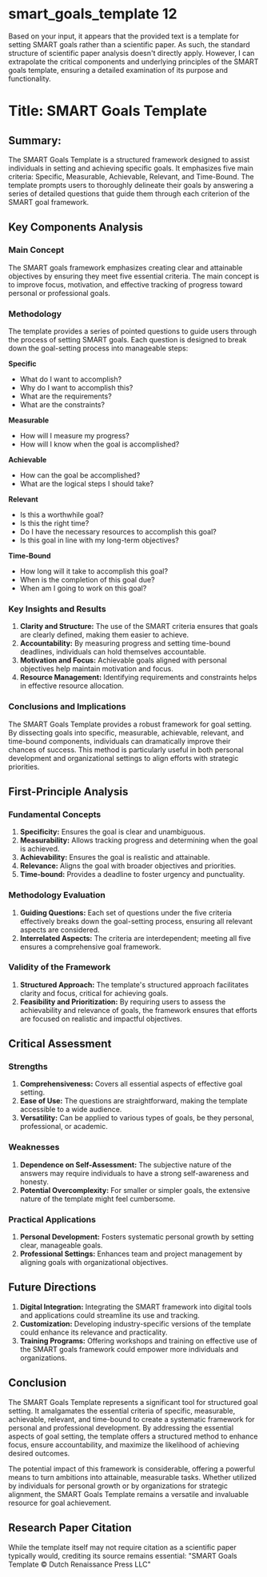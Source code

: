 # smart_goals_template 12

Based on your input, it appears that the provided text is a template for setting SMART goals rather than a scientific paper. As such, the standard structure of scientific paper analysis doesn't directly apply. However, I can extrapolate the critical components and underlying principles of the SMART goals template, ensuring a detailed examination of its purpose and functionality.

# Title: SMART Goals Template

## Summary:
The SMART Goals Template is a structured framework designed to assist individuals in setting and achieving specific goals. It emphasizes five main criteria: Specific, Measurable, Achievable, Relevant, and Time-Bound. The template prompts users to thoroughly delineate their goals by answering a series of detailed questions that guide them through each criterion of the SMART goal framework.

## Key Components Analysis

### Main Concept
The SMART goals framework emphasizes creating clear and attainable objectives by ensuring they meet five essential criteria. The main concept is to improve focus, motivation, and effective tracking of progress toward personal or professional goals.

### Methodology
The template provides a series of pointed questions to guide users through the process of setting SMART goals. Each question is designed to break down the goal-setting process into manageable steps:

**Specific**
  - What do I want to accomplish?
  - Why do I want to accomplish this?
  - What are the requirements?
  - What are the constraints?

**Measurable**
  - How will I measure my progress?
  - How will I know when the goal is accomplished?

**Achievable**
  - How can the goal be accomplished?
  - What are the logical steps I should take?

**Relevant**
  - Is this a worthwhile goal?
  - Is this the right time?
  - Do I have the necessary resources to accomplish this goal?
  - Is this goal in line with my long-term objectives?

**Time-Bound**
  - How long will it take to accomplish this goal?
  - When is the completion of this goal due?
  - When am I going to work on this goal?

### Key Insights and Results

1. **Clarity and Structure:** The use of the SMART criteria ensures that goals are clearly defined, making them easier to achieve.
2. **Accountability:** By measuring progress and setting time-bound deadlines, individuals can hold themselves accountable.
3. **Motivation and Focus:** Achievable goals aligned with personal objectives help maintain motivation and focus.
4. **Resource Management:** Identifying requirements and constraints helps in effective resource allocation.

### Conclusions and Implications
The SMART Goals Template provides a robust framework for goal setting. By dissecting goals into specific, measurable, achievable, relevant, and time-bound components, individuals can dramatically improve their chances of success. This method is particularly useful in both personal development and organizational settings to align efforts with strategic priorities.

## First-Principle Analysis

### Fundamental Concepts

1. **Specificity:** Ensures the goal is clear and unambiguous.
2. **Measurability:** Allows tracking progress and determining when the goal is achieved.
3. **Achievability:** Ensures the goal is realistic and attainable.
4. **Relevance:** Aligns the goal with broader objectives and priorities.
5. **Time-bound:** Provides a deadline to foster urgency and punctuality.

### Methodology Evaluation

1. **Guiding Questions:** Each set of questions under the five criteria effectively breaks down the goal-setting process, ensuring all relevant aspects are considered.
2. **Interrelated Aspects:** The criteria are interdependent; meeting all five ensures a comprehensive goal framework.

### Validity of the Framework

1. **Structured Approach:** The template's structured approach facilitates clarity and focus, critical for achieving goals.
2. **Feasibility and Prioritization:** By requiring users to assess the achievability and relevance of goals, the framework ensures that efforts are focused on realistic and impactful objectives.

## Critical Assessment

### Strengths
1. **Comprehensiveness:** Covers all essential aspects of effective goal setting.
2. **Ease of Use:** The questions are straightforward, making the template accessible to a wide audience.
3. **Versatility:** Can be applied to various types of goals, be they personal, professional, or academic.

### Weaknesses
1. **Dependence on Self-Assessment:** The subjective nature of the answers may require individuals to have a strong self-awareness and honesty.
2. **Potential Overcomplexity:** For smaller or simpler goals, the extensive nature of the template might feel cumbersome.

### Practical Applications
1. **Personal Development:** Fosters systematic personal growth by setting clear, manageable goals.
2. **Professional Settings:** Enhances team and project management by aligning goals with organizational objectives.

## Future Directions

1. **Digital Integration:** Integrating the SMART framework into digital tools and applications could streamline its use and tracking.
2. **Customization:** Developing industry-specific versions of the template could enhance its relevance and practicality.
3. **Training Programs:** Offering workshops and training on effective use of the SMART goals framework could empower more individuals and organizations.

## Conclusion

The SMART Goals Template represents a significant tool for structured goal setting. It amalgamates the essential criteria of specific, measurable, achievable, relevant, and time-bound to create a systematic framework for personal and professional development. By addressing the essential aspects of goal setting, the template offers a structured method to enhance focus, ensure accountability, and maximize the likelihood of achieving desired outcomes.

The potential impact of this framework is considerable, offering a powerful means to turn ambitions into attainable, measurable tasks. Whether utilized by individuals for personal growth or by organizations for strategic alignment, the SMART Goals Template remains a versatile and invaluable resource for goal achievement.

## Research Paper Citation
While the template itself may not require citation as a scientific paper typically would, crediting its source remains essential:
"SMART Goals Template © Dutch Renaissance Press LLC"